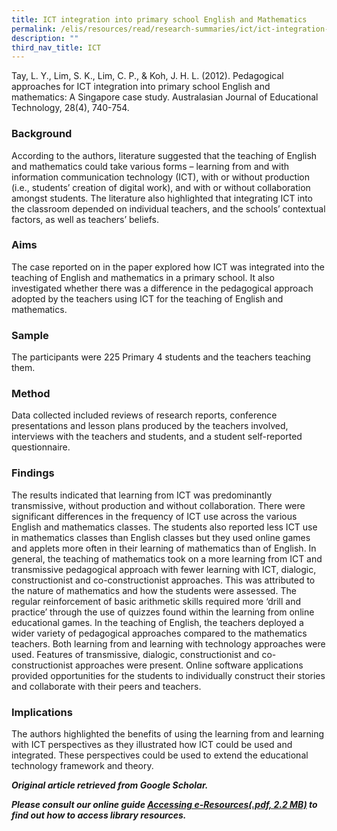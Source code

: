 ```yaml
---
title: ICT integration into primary school English and Mathematics
permalink: /elis/resources/read/research-summaries/ict/ict-integration-into-primary-school-english-mathematics/
description: ""
third_nav_title: ICT
---
```


Tay, L. Y., Lim, S. K., Lim, C. P., & Koh, J. H. L. (2012). Pedagogical approaches for ICT integration into primary school English and mathematics: A Singapore case study. Australasian Journal of Educational Technology, 28(4), 740-754.

### Background

According to the authors, literature suggested that the teaching of English and mathematics could take various forms – learning from and with information communication technology (ICT), with or without production (i.e., students’ creation of digital work), and with or without collaboration amongst students. The literature also highlighted that integrating ICT into the classroom depended on individual teachers, and the schools’ contextual factors, as well as teachers’ beliefs.

### Aims

The case reported on in the paper explored how ICT was integrated into the teaching of English and mathematics in a primary school. It also investigated whether there was a difference in the pedagogical approach adopted by the teachers using ICT for the teaching of English and mathematics.

### Sample

The participants were 225 Primary 4 students and the teachers teaching them.

### Method

Data collected included reviews of research reports, conference presentations and lesson plans produced by the teachers involved, interviews with the teachers and students, and a student self-reported questionnaire.

### Findings

The results indicated that learning from ICT was predominantly transmissive, without production and without collaboration. There were significant differences in the frequency of ICT use across the various English and mathematics classes. The students also reported less ICT use in mathematics classes than English classes but they used online games and applets more often in their learning of mathematics than of English. In general, the teaching of mathematics took on a more learning from ICT and transmissive pedagogical approach with fewer learning with ICT, dialogic, constructionist and co-constructionist approaches. This was attributed to the nature of mathematics and how the students were assessed. The regular reinforcement of basic arithmetic skills required more ‘drill and practice’ through the use of quizzes found within the learning from online educational games. In the teaching of English, the teachers deployed a wider variety of pedagogical approaches compared to the mathematics teachers. Both learning from and learning with technology approaches were used. Features of transmissive, dialogic, constructionist and co-constructionist approaches were present. Online software applications provided opportunities for the students to individually construct their stories and collaborate with their peers and teachers.

### Implications

The authors highlighted the benefits of using the learning from and learning with ICT perspectives as they illustrated how ICT could be used and integrated. These perspectives could be used to extend the educational technology framework and theory.


_**Original article retrieved from Google Scholar.**_  

**_Please consult our online guide [Accessing e-Resources(.pdf, 2.2 MB)](https://academyofsingaporeteachers-moe-edu-sg-admin.cwp.sg/elis/resources/read/research-summaries/ict/18e45074-6b1b-4ac7-811f-1a8da16c4f81 "Accessing e-Resources") to find out how to access library resources._**